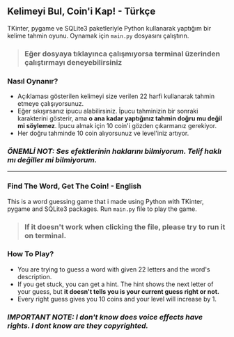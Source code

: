 
## Kelimeyi Bul, Coin'i Kap! - Türkçe 

TKinter, pygame ve SQLite3 paketleriyle Python kullanarak yaptığım bir kelime tahmin oyunu. Oynamak için `main.py` dosyasını çalıştırın.
> ### Eğer dosyaya tıklayınca çalışmıyorsa terminal üzerinden çalıştırmayı deneyebilirsiniz


### Nasıl Oynanır?

- Açıklaması gösterilen kelimeyi size verilen 22 harfi kullanarak tahmin etmeye çalışıyorsunuz.
- Eğer sıkışırsanız ipucu alabilirsiniz. İpucu tahminizin bir sonraki karakterini gösterir, ama **o ana kadar yaptığınız tahmin doğru mu değil mi söylemez**. İpucu almak için 10 coin'i gözden çıkarmanız gerekiyor.
- Her doğru tahminde 10 coin alıyorsunuz ve level'iniz artıyor.

### *ÖNEMLİ NOT: Ses efektlerinin haklarını bilmiyorum. Telif haklı mı değiller mi bilmiyorum.*

<hr>

### Find The Word, Get The Coin! - English

This is a word guessing game that i made using Python with TKinter, pygame and SQLite3 packages. Run `main.py` file to play the game.
> ### If it doesn't work when clicking the file, please try to run it on terminal.

### How To Play?

- You are trying to guess a word with given 22 letters and the word's description.
- If you get stuck, you can get a hint. The hint shows the next letter of your guess, but **it doesn't tells you is your current guess right or not.**
- Every right guess gives you 10 coins and your level will increase by 1.

### *IMPORTANT NOTE: I don't know does voice effects have rights. I dont know are they copyrighted.*
